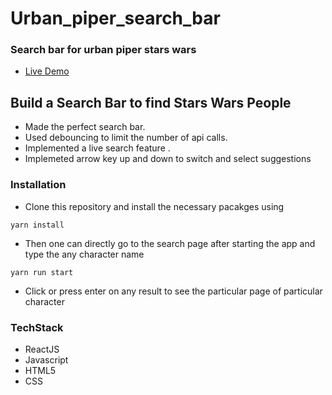 # Urban_piper_search_bar
### Search bar for urban piper stars wars

* <a href="https://himanshuurbanpiperstarwars.netlify.app/">Live Demo</a>

## Build a Search Bar to find Stars Wars People 
* Made the perfect search bar.
* Used debouncing to limit the number  of api calls.
* Implemented a live search feature .
* Implemeted arrow key up and down to switch and select suggestions

### Installation

* Clone this repository and install the necessary pacakges using 

``` 
yarn install
```

* Then one can directly go to the search page after starting the app and type the any character name

```
yarn run start
```

* Click or press enter on any result to see the particular page of particular character


### TechStack

* ReactJS
* Javascript
* HTML5
* CSS 



